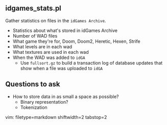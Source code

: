 ## idgames_stats.pl #

Gather statistics on files in the `idGames Archive`.

- Statistics about what's stored in idGames Archive
- Number of WAD files
- What game they're for, Doom, Doom2, Heretic, Hexen, Strife
- What levels are in each wad
- What textures are used in each wad
- When the WAD was added to `idGA`
  - Use `fullsort.gz` to build a transaction log of database updates
    that show when a file was uploaded to `idGA`

## Questions to ask ##
- How to store data in as small a space as possible?
  - Binary representation?
  - Tokenization

vim: filetype=markdown shiftwidth=2 tabstop=2

